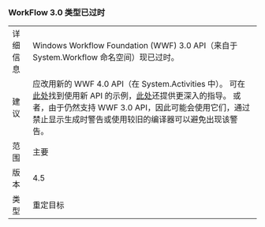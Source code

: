 ### <a name="workflow-30-types-are-obsolete"></a>WorkFlow 3.0 类型已过时

|   |   |
|---|---|
|详细信息|Windows Workflow Foundation (WWF) 3.0 API（来自于 System.Workflow 命名空间）现已过时。|
|建议|应改用新的 WWF 4.0 API（在 System.Activities 中）。 可在[此处](~/docs/framework/windows-workflow-foundation/how-to-update-the-definition-of-a-running-workflow-instance.md)找到使用新 API 的示例，[此处](http://blogs.msdn.com/b/workflowteam/archive/2012/02/08/deprecatingwf3.aspx)还提供更深入的指导。 或者，由于仍然支持 WWF 3.0 API，因此可能会使用它们，通过禁止显示生成时警告或使用较旧的编译器可以避免出现该警告。|
|范围|主要|
|版本|4.5|
|类型|重定目标|

